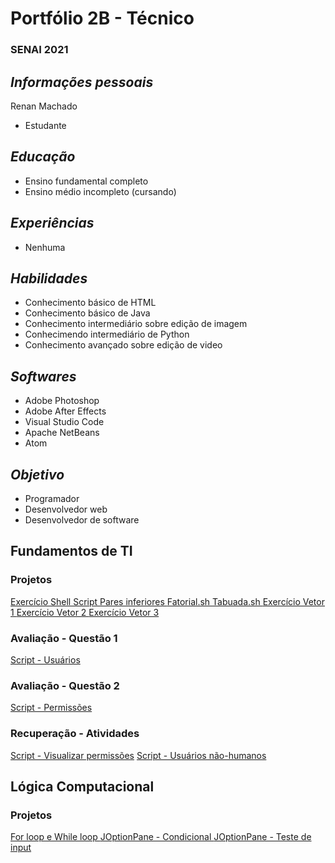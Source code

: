 # Portfólio 2B - Técnico
### SENAI 2021

## <i><b>Informações pessoais</b></i>

Renan Machado
- Estudante

## <i><b>Educação</b></i>

- Ensino fundamental completo
- Ensino médio incompleto (cursando)

## <i><b>Experiências</b></i>

- Nenhuma

## <i><b>Habilidades</b></i>

- Conhecimento básico de HTML
- Conhecimento básico de Java
- Conhecimento intermediário sobre edição de imagem
- Conhecimendo intermediário de Python
- Conhecimento avançado sobre edição de video

## <i><b>Softwares</b></i>

- Adobe Photoshop
- Adobe After Effects
- Visual Studio Code
- Apache NetBeans
- Atom

## <i><b>Objetivo </b></i>

- Programador
- Desenvolvedor web
- Desenvolvedor de software

## Fundamentos de TI
### Projetos

[ Exercício Shell Script ](Fundamentos_TI/exercicioShell.sh)
[ Pares inferiores ](Fundamentos_TI/paresinf.sh)
[ Fatorial.sh ](Fundamentos_TI/fatorial.sh)
[ Tabuada.sh ](Fundamentos_TI/tabuada.sh)
[ Exercício Vetor 1 ](Fundamentos_TI/vetor1.sh)
[ Exercício Vetor 2 ](Fundamentos_TI/vetor2.sh)
[ Exercício Vetor 3 ](Fundamentos_TI/vetor3.sh)

### Avaliação - Questão 1
[ Script - Usuários ](Fundamentos_TI/exemplos/questao1.sh)

### Avaliação - Questão 2
[Script - Permissões](Fundamentos_TI/exemplos/questao2.sh)

### Recuperação - Atividades
[Script - Visualizar permissões](Fundamentos_TI/avaliacao_pratica/rec1.sh)
[Script - Usuários não-humanos](Fundamentos_TI/avaliacao_pratica/rec2.sh)

## Lógica Computacional
### Projetos

[ For loop e While loop ](Lógica_Computacional/senai3.java)
[ JOptionPane - Condicional ](Lógica_Computacional/senai4.java)
[ JOptionPane - Teste de input ](Lógica_Computacional/senai5.java)

